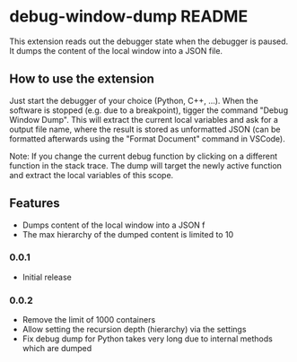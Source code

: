 # debug-window-dump README

This extension reads out the debugger state when the debugger is paused.
It dumps the content of the local window into a JSON file.

## How to use the extension

Just start the debugger of your choice (Python, C++, ...). When the software is stopped (e.g. due to a breakpoint), tigger the command "Debug Window Dump". This will extract the current local variables and ask for a output file name, where the result is stored as unformatted JSON (can be formatted afterwards using the "Format Document" command in VSCode).

Note: If you change the current debug function by clicking on a different function in the stack trace. The dump will target the newly active function and extract the local variables of this scope.

## Features

- Dumps content of the local window into a JSON f
- The max hierarchy of the dumped content is limited to 10

### 0.0.1

- Initial release

### 0.0.2

- Remove the limit of 1000 containers
- Allow setting the recursion depth (hierarchy) via the settings
- Fix debug dump for Python takes very long due to internal methods which are dumped